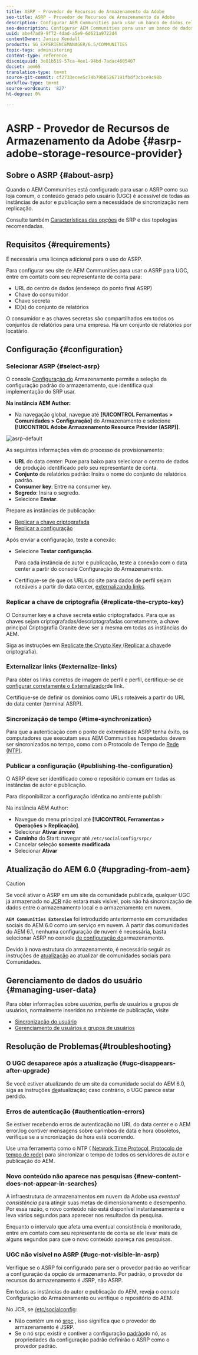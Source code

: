 ```yaml
---
title: ASRP - Provedor de Recursos de Armazenamento da Adobe
seo-title: ASRP - Provedor de Recursos de Armazenamento da Adobe
description: Configurar AEM Communities para usar um banco de dados relacional como sua loja comum
seo-description: Configurar AEM Communities para usar um banco de dados relacional como sua loja comum
uuid: abe47ad9-9f72-4dad-a5e9-6d621a9722d4
contentOwner: Janice Kendall
products: SG_EXPERIENCEMANAGER/6.5/COMMUNITIES
topic-tags: administering
content-type: reference
discoiquuid: 3e81b519-57ca-4ee1-94bd-7adac4605407
docset: aem65
translation-type: tm+mt
source-git-commit: cf2733ecee5c74b79b85267191fbdf3cbce9c98b
workflow-type: tm+mt
source-wordcount: '827'
ht-degree: 0%

---
```



# ASRP - Provedor de Recursos de Armazenamento da Adobe {#asrp-adobe-storage-resource-provider}

## Sobre o ASRP {#about-asrp}

Quando o AEM Communities está configurado para usar o ASRP como sua loja comum, o conteúdo gerado pelo usuário (UGC) é acessível de todas as instâncias de autor e publicação sem a necessidade de sincronização nem replicação.

Consulte também [Características das opções](/help/communities/working-with-srp.md#characteristics-of-srp-options) de SRP e das topologias [](/help/communities/topologies.md)recomendadas.

## Requisitos {#requirements}

É necessária uma licença adicional para o uso do ASRP.

Para configurar seu site de AEM Communities para usar o ASRP para UGC, entre em contato com seu representante de conta para:

* URL do centro de dados (endereço do ponto final ASRP)
* Chave do consumidor
* Chave secreta
* ID(s) do conjunto de relatórios

O consumidor e as chaves secretas são compartilhados em todos os conjuntos de relatórios para uma empresa. Há um conjunto de relatórios por locatário.

## Configuração {#configuration}

### Selecionar ASRP {#select-asrp}

O console [Configuração do](/help/communities/srp-config.md) Armazenamento permite a seleção da configuração padrão do armazenamento, que identifica qual implementação do SRP usar.

**Na instância AEM Author:**

* Na navegação global, navegue até **[!UICONTROL Ferramentas > Comunidades > Configuração]** do Armazenamento e selecione **[!UICONTROL Adobe Armazenamento Resource Provider (ASRP)]**.

![asrp-default](assets/asrp-default.png)

As seguintes informações vêm do processo de provisionamento:

* **URL** do data center: Puxe para baixo para selecionar o centro de dados de produção identificado pelo seu representante de conta.
* **Conjunto** de relatórios padrão: Insira o nome do conjunto de relatórios padrão.
* **Consumer key**: Entre na consumer key.
* **Segredo**: Insira o segredo.
* Selecione **Enviar**.

Prepare as instâncias de publicação:

* [Replicar a chave criptografada](#replicate-the-crypto-key)
* [Replicar a configuração](#publishing-the-configuration)

Após enviar a configuração, teste a conexão:

* Selecione **Testar configuração**.

   Para cada instância de autor e publicação, teste a conexão com o data center a partir do console Configuração do Armazenamento.

* Certifique-se de que os URLs do site para dados de perfil sejam roteáveis a partir do data center, [externalizando links](#externalize-links).

### Replicar a chave de criptografia {#replicate-the-crypto-key}

O Consumer key e a chave secreta estão criptografados. Para que as chaves sejam criptografadas/descriptografadas corretamente, a chave principal Criptografia Granite deve ser a mesma em todas as instâncias do AEM.

Siga as instruções em [Replicate the Crypto Key (Replicar a chave](/help/communities/deploy-communities.md#replicate-the-crypto-key)de criptografia).

### Externalizar links {#externalize-links}

Para obter os links corretos de imagem de perfil e perfil, certifique-se de [configurar corretamente o Externalizador](/help/sites-developing/externalizer.md)de link.

Certifique-se de definir os domínios como URLs roteáveis a partir do URL do data center (terminal ASRP).

### Sincronização de tempo {#time-synchronization}

Para que a autenticação com o ponto de extremidade ASRP tenha êxito, os computadores que executam seus AEM Communities hospedados devem ser sincronizados no tempo, como com o Protocolo de Tempo de [Rede (NTP)](https://www.ntp.org/).

### Publicar a configuração {#publishing-the-configuration}

O ASRP deve ser identificado como o repositório comum em todas as instâncias de autor e publicação.

Para disponibilizar a configuração idêntica no ambiente publish:

Na instância AEM Author:

* Navegue do menu principal até **[!UICONTROL Ferramentas > Operações > Replicação]**.
* Selecionar **Ativar árvore**
* **Caminho** do Start: navegar até `/etc/socialconfig/srpc/`
* Cancelar seleção **somente modificada**
* Selecionar **Ativar**

## Atualização do AEM 6.0 {#upgrading-from-aem}

>[!CAUTION]
>
>Se você ativar o ASRP em um site da comunidade publicada, qualquer UGC já armazenado no [JCR](/help/communities/jsrp.md) não estará mais visível, pois não há sincronização de dados entre o armazenamento local e o armazenamento em nuvem.

**`AEM Communities Extension`** foi introduzido anteriormente em comunidades sociais do AEM 6.0 como um serviço em nuvem. A partir das comunidades do AEM 6.1, nenhuma configuração de nuvem é necessária, basta selecionar ASRP no console [de configuração do](/help/communities/srp-config.md)armazenamento.

Devido à nova estrutura do armazenamento, é necessário seguir as instruções de [atualização](/help/communities/upgrade.md#adobe-cloud-storage) ao atualizar de comunidades sociais para Comunidades.

## Gerenciamento de dados do usuário {#managing-user-data}

Para obter informações sobre *usuários*, perfis *de* usuários e grupos *de* usuários, normalmente inseridos no ambiente de publicação, visite

* [Sincronização do usuário](/help/communities/sync.md)
* [Gerenciamento de usuários e grupos de usuários](/help/communities/users.md)

## Resolução de Problemas{#troubleshooting}

### O UGC desaparece após a atualização {#ugc-disappears-after-upgrade}

Se você estiver atualizando de um site da comunidade social do AEM 6.0, siga as instruções [de](/help/communities/upgrade.md#adobe-cloud-storage)atualização; caso contrário, o UGC parece estar perdido.

### Erros de autenticação {#authentication-errors}

Se estiver recebendo erros de autenticação no URL do data center e o AEM error.log contiver mensagens sobre carimbos de data e hora obsoletos, verifique se a sincronização de hora está ocorrendo.

Use uma ferramenta como o NTP ( [Network Time Protocol, Protocolo de tempo de rede)](https://www.ntp.org/) para sincronizar o tempo de todos os servidores de autor e publicação do AEM.

### Novo conteúdo não aparece nas pesquisas {#new-content-does-not-appear-in-searches}

A infraestrutura de armazenamentos em nuvem da Adobe usa *eventual consistência* para atingir suas metas de dimensionamento e desempenho. Por essa razão, o novo conteúdo não está disponível instantaneamente e leva vários segundos para aparecer nos resultados da pesquisa.

Enquanto o intervalo que afeta uma eventual consistência é monitorado, entre em contato com seu representante de conta se ele levar mais de alguns segundos para que o novo conteúdo apareça nas pesquisas.

### UGC não visível no ASRP {#ugc-not-visible-in-asrp}

Verifique se o ASRP foi configurado para ser o provedor padrão ao verificar a configuração da opção de armazenamento. Por padrão, o provedor de recursos do armazenamento é JSRP, não ASRP.

Em todas as instâncias do autor e publicação do AEM, reveja o console Configuração do Armazenamento ou verifique o repositório do AEM.

No JCR, se [/etc/socialconfig](https://localhost:4502/crx/de/index.jsp#/etc/socialconfig/):

* Não contém um nó [srpc](https://localhost:4502/crx/de/index.jsp#/etc/socialconfig/srpc) , isso significa que o provedor do armazenamento é JSRP.
* Se o nó srpc existir e contiver a configuração [padrão](https://localhost:4502/crx/de/index.jsp#/etc/socialconfig/srpc/defaultconfiguration)do nó, as propriedades da configuração padrão definirão o ASRP como o provedor padrão.

